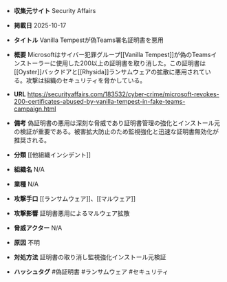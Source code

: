 - **収集元サイト**
Security Affairs

- **掲載日**
2025-10-17

- **タイトル**
Vanilla Tempestが偽Teams署名証明書を悪用

- **概要**
Microsoftはサイバー犯罪グループ[[Vanilla Tempest]]が偽のTeamsインストーラーに使用した200以上の証明書を取り消した。この証明書は[[Oyster]]バックドアと[[Rhysida]]ランサムウェアの拡散に悪用されている。攻撃は組織のセキュリティを脅かしている。

- **URL**
https://securityaffairs.com/183532/cyber-crime/microsoft-revokes-200-certificates-abused-by-vanilla-tempest-in-fake-teams-campaign.html

- **備考**
偽証明書の悪用は深刻な脅威であり証明書管理の強化とインストール元の検証が重要である。被害拡大防止のため監視強化と迅速な証明書無効化が推奨される。

- **分類**
[[他組織インシデント]]

- **組織名**
N/A

- **業種**
N/A

- **攻撃手口**
[[ランサムウェア]]、[[マルウェア]]

- **攻撃影響**
証明書悪用によるマルウェア拡散

- **脅威アクター**
N/A

- **原因**
不明

- **対処方法**
証明書の取り消し監視強化インストール元検証

- **ハッシュタグ**
#偽証明書 #ランサムウェア #セキュリティ
